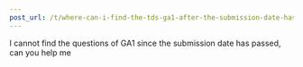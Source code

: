 ```yaml
---
post_url: /t/where-can-i-find-the-tds-ga1-after-the-submission-date-has-passed/165416/1
---
```

I cannot find the questions of GA1 since the submission date has passed, can you help me